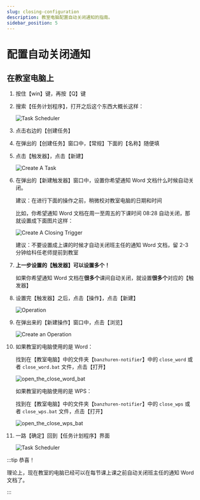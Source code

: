 ```yaml
---
slug: closing-configuration
description: 教室电脑配置自动关闭通知的指南。
sidebar_position: 5
---
```


# 配置自动关闭通知

## 在教室电脑上

1. 按住【win】键，再按【Q】键
2. 搜索【任务计划程序】，打开之后这个东西大概长这样：

    ![Task Scheduler](/img/task_scheduler.png)

3. 点击右边的【创建任务】
4. 在弹出的【创建任务】窗口中，【常规】下面的【名称】随便填
5. 点击【触发器】，点击【新建】

    ![Create A Task](/img/create_a_task.png)

6. 在弹出的【新建触发器】窗口中，设置你希望通知 Word 文档什么时候自动关闭。

    建议：在进行下面的操作之前，稍微校对教室电脑的日期和时间

    比如，你希望通知 Word 文档在周一至周五的下课时间 08:28 自动关闭，那就设置成下面图片这样：

    ![Create A Closing Trigger](/img/create_a_closing_trigger.png)

    建议：不要设置成上课的时候才自动关闭班主任的通知 Word 文档，留 2-3 分钟给科任老师提前到教室
7. **上一步设置的【触发器】可以设置多个！**

    如果你希望通知 Word 文档在**很多个**课间自动关闭，就设置**很多个**对应的【触发器】

8. 设置完【触发器】之后，点击【操作】，点击【新建】

    ![Operation](/img/operation.png)

9. 在弹出来的【新建操作】窗口中，点击【浏览】

    ![Create an Operation](/img/create_an_operation.png)

10. 如果教室的电脑使用的是 Word：

    找到在【教室电脑】中的文件夹【`banzhuren-notifier`】中的 `close_word` 或者 `close_word.bat` 文件，点击【打开】

    ![open_the_close_word_bat](/img/open_the_close_word_bat.png)

    如果教室的电脑使用的是 WPS：

    找到在【教室电脑】中的文件夹【`banzhuren-notifier`】中的 `close_wps` 或者 `close_wps.bat` 文件，点击【打开】

    ![open_the_close_wps_bat](/img/open_the_close_wps_bat.png)

11. 一路【确定】回到【任务计划程序】界面

    ![Task Scheduler](/img/task_scheduler.png)

:::tip 恭喜！

理论上，现在教室的电脑已经可以在每节课上课之前自动关闭班主任的通知 Word 文档了。

:::
